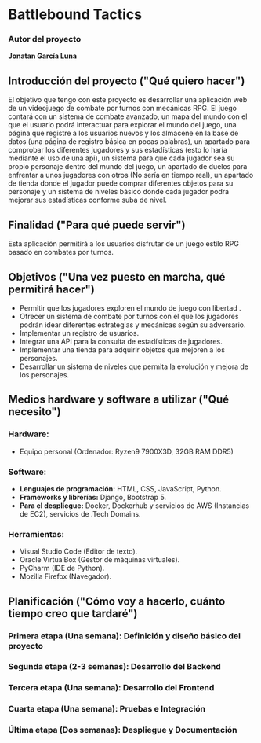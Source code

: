 # Battlebound Tactics

### Autor del proyecto

**Jonatan García Luna**

## Introducción del proyecto ("Qué quiero hacer")

El objetivo que tengo con este proyecto es desarrollar una aplicación web de un videojuego de combate por turnos con mecánicas RPG. El juego contará con un sistema de combate avanzado, un mapa del mundo con el que el usuario podrá interactuar para explorar el mundo del juego, una página que registre a los usuarios nuevos y los almacene en la base de datos (una página de registro básica en pocas palabras), un apartado para comprobar los diferentes jugadores y sus estadísticas (esto lo haría mediante el uso de una api), un sistema para que cada jugador sea su propio personaje dentro del mundo del juego, un apartado de duelos para enfrentar a unos jugadores con otros (No sería en tiempo real), un apartado de tienda donde el jugador puede comprar diferentes objetos para su personaje y un sistema de niveles básico donde cada jugador podrá mejorar sus estadísticas conforme suba de nivel.

## Finalidad ("Para qué puede servir")

Esta aplicación permitirá a los usuarios disfrutar de un juego estilo RPG basado en combates por turnos.

## Objetivos ("Una vez puesto en marcha, qué permitirá hacer")

- Permitir que los jugadores exploren el mundo de juego con libertad .
- Ofrecer un sistema de combate por turnos con el que los jugadores podrán idear diferentes estrategias y mecánicas según su adversario.
- Implementar un registro de usuarios.
- Integrar una API para la consulta de estadísticas de jugadores.
- Implementar una tienda para adquirir objetos que mejoren a los personajes.
- Desarrollar un sistema de niveles que permita la evolución y mejora de los personajes.

## Medios hardware y software a utilizar ("Qué necesito")

### Hardware:

- Equipo personal (Ordenador: Ryzen9 7900X3D, 32GB RAM DDR5)

### Software:

- **Lenguajes de programación:** HTML, CSS, JavaScript, Python.
- **Frameworks y librerías:** Django, Bootstrap 5.
- **Para el despliegue:** Docker, Dockerhub y servicios de AWS (Instancias de EC2), servicios de .Tech Domains.

### Herramientas:

- Visual Studio Code (Editor de texto).
- Oracle VirtualBox (Gestor de máquinas virtuales).
- PyCharm (IDE de Python).
- Mozilla Firefox (Navegador).

## Planificación ("Cómo voy a hacerlo, cuánto tiempo creo que tardaré")

### Primera etapa (Una semana): Definición y diseño básico del proyecto

### Segunda etapa (2-3 semanas): Desarrollo del Backend

### Tercera etapa (Una semana): Desarrollo del Frontend

### Cuarta etapa (Una semana): Pruebas e Integración

### Última etapa (Dos semanas): Despliegue y Documentación

